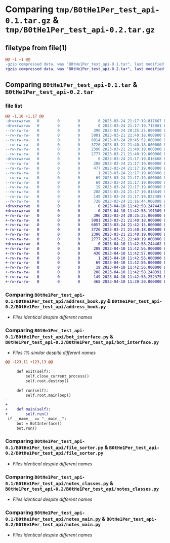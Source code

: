 # Comparing `tmp/B0tHe1Per_test_api-0.1.tar.gz` & `tmp/B0tHe1Per_test_api-0.2.tar.gz`

## filetype from file(1)

```diff
@@ -1 +1 @@
-gzip compressed data, was "B0tHe1Per_test_api-0.1.tar", last modified: Fri Mar 24 21:17:19 2023, max compression
+gzip compressed data, was "B0tHe1Per_test_api-0.2.tar", last modified: Mon Apr 10 11:42:58 2023, max compression
```

## Comparing `B0tHe1Per_test_api-0.1.tar` & `B0tHe1Per_test_api-0.2.tar`

### file list

```diff
@@ -1,18 +1,17 @@
-drwxrwxrwx   0        0        0        0 2023-03-24 21:17:19.817667 B0tHe1Per_test_api-0.1/
-drwxrwxrwx   0        0        0        0 2023-03-24 21:17:19.715801 B0tHe1Per_test_api-0.1/B0tHe1Per_test_api/
--rw-rw-rw-   0        0        0      396 2023-03-24 20:35:35.000000 B0tHe1Per_test_api-0.1/B0tHe1Per_test_api/__init__.py
--rw-rw-rw-   0        0        0     5001 2023-03-21 21:40:18.000000 B0tHe1Per_test_api-0.1/B0tHe1Per_test_api/address_book.py
--rw-rw-rw-   0        0        0     6014 2023-03-24 20:45:52.000000 B0tHe1Per_test_api-0.1/B0tHe1Per_test_api/bot_interface.py
--rw-rw-rw-   0        0        0     3726 2023-03-21 21:40:18.000000 B0tHe1Per_test_api-0.1/B0tHe1Per_test_api/file_sorter.py
--rw-rw-rw-   0        0        0     2390 2023-03-21 21:40:19.000000 B0tHe1Per_test_api-0.1/B0tHe1Per_test_api/notes_classes.py
--rw-rw-rw-   0        0        0     2777 2023-03-21 21:40:19.000000 B0tHe1Per_test_api-0.1/B0tHe1Per_test_api/notes_main.py
-drwxrwxrwx   0        0        0        0 2023-03-24 21:17:19.816668 B0tHe1Per_test_api-0.1/B0tHe1Per_test_api.egg-info/
--rw-rw-rw-   0        0        0      208 2023-03-24 21:17:19.000000 B0tHe1Per_test_api-0.1/B0tHe1Per_test_api.egg-info/PKG-INFO
--rw-rw-rw-   0        0        0      477 2023-03-24 21:17:19.000000 B0tHe1Per_test_api-0.1/B0tHe1Per_test_api.egg-info/SOURCES.txt
--rw-rw-rw-   0        0        0        1 2023-03-24 21:17:19.000000 B0tHe1Per_test_api-0.1/B0tHe1Per_test_api.egg-info/dependency_links.txt
--rw-rw-rw-   0        0        0       69 2023-03-24 21:17:19.000000 B0tHe1Per_test_api-0.1/B0tHe1Per_test_api.egg-info/entry_points.txt
--rw-rw-rw-   0        0        0       69 2023-03-24 21:17:19.000000 B0tHe1Per_test_api-0.1/B0tHe1Per_test_api.egg-info/requires.txt
--rw-rw-rw-   0        0        0       19 2023-03-24 21:17:19.000000 B0tHe1Per_test_api-0.1/B0tHe1Per_test_api.egg-info/top_level.txt
--rw-rw-rw-   0        0        0      208 2023-03-24 21:17:19.818649 B0tHe1Per_test_api-0.1/PKG-INFO
--rw-rw-rw-   0        0        0      149 2023-03-24 21:17:19.822489 B0tHe1Per_test_api-0.1/setup.cfg
--rw-rw-rw-   0        0        0      720 2023-03-24 21:16:44.000000 B0tHe1Per_test_api-0.1/setup.py
+drwxrwxrwx   0        0        0        0 2023-04-10 11:42:58.247443 B0tHe1Per_test_api-0.2/
+drwxrwxrwx   0        0        0        0 2023-04-10 11:42:58.191509 B0tHe1Per_test_api-0.2/B0tHe1Per_test_api/
+-rw-rw-rw-   0        0        0      396 2023-03-24 20:35:35.000000 B0tHe1Per_test_api-0.2/B0tHe1Per_test_api/__init__.py
+-rw-rw-rw-   0        0        0     5001 2023-03-21 21:40:18.000000 B0tHe1Per_test_api-0.2/B0tHe1Per_test_api/address_book.py
+-rw-rw-rw-   0        0        0     6057 2023-03-24 21:42:15.000000 B0tHe1Per_test_api-0.2/B0tHe1Per_test_api/bot_interface.py
+-rw-rw-rw-   0        0        0     3726 2023-03-21 21:40:18.000000 B0tHe1Per_test_api-0.2/B0tHe1Per_test_api/file_sorter.py
+-rw-rw-rw-   0        0        0     2390 2023-03-21 21:40:19.000000 B0tHe1Per_test_api-0.2/B0tHe1Per_test_api/notes_classes.py
+-rw-rw-rw-   0        0        0     2777 2023-03-21 21:40:19.000000 B0tHe1Per_test_api-0.2/B0tHe1Per_test_api/notes_main.py
+drwxrwxrwx   0        0        0        0 2023-04-10 11:42:58.244402 B0tHe1Per_test_api-0.2/B0tHe1Per_test_api.egg-info/
+-rw-rw-rw-   0        0        0      208 2023-04-10 11:42:56.000000 B0tHe1Per_test_api-0.2/B0tHe1Per_test_api.egg-info/PKG-INFO
+-rw-rw-rw-   0        0        0      436 2023-04-10 11:42:57.000000 B0tHe1Per_test_api-0.2/B0tHe1Per_test_api.egg-info/SOURCES.txt
+-rw-rw-rw-   0        0        0        1 2023-04-10 11:42:56.000000 B0tHe1Per_test_api-0.2/B0tHe1Per_test_api.egg-info/dependency_links.txt
+-rw-rw-rw-   0        0        0       69 2023-04-10 11:42:56.000000 B0tHe1Per_test_api-0.2/B0tHe1Per_test_api.egg-info/entry_points.txt
+-rw-rw-rw-   0        0        0       19 2023-04-10 11:42:56.000000 B0tHe1Per_test_api-0.2/B0tHe1Per_test_api.egg-info/top_level.txt
+-rw-rw-rw-   0        0        0      208 2023-04-10 11:42:58.248391 B0tHe1Per_test_api-0.2/PKG-INFO
+-rw-rw-rw-   0        0        0      149 2023-04-10 11:42:58.252375 B0tHe1Per_test_api-0.2/setup.cfg
+-rw-rw-rw-   0        0        0      468 2023-04-10 11:39:30.000000 B0tHe1Per_test_api-0.2/setup.py
```

### Comparing `B0tHe1Per_test_api-0.1/B0tHe1Per_test_api/address_book.py` & `B0tHe1Per_test_api-0.2/B0tHe1Per_test_api/address_book.py`

 * *Files identical despite different names*

### Comparing `B0tHe1Per_test_api-0.1/B0tHe1Per_test_api/bot_interface.py` & `B0tHe1Per_test_api-0.2/B0tHe1Per_test_api/bot_interface.py`

 * *Files 1% similar despite different names*

```diff
@@ -123,11 +123,13 @@
     
     def exit(self):
         self.close_current_process()
         self.root.destroy()
         
     def run(self):
         self.root.mainloop()
-      
+        
+    def main(self):
+        self.run()
 if __name__ == "__main__":
     bot = BotInterface()
     bot.run()
```

### Comparing `B0tHe1Per_test_api-0.1/B0tHe1Per_test_api/file_sorter.py` & `B0tHe1Per_test_api-0.2/B0tHe1Per_test_api/file_sorter.py`

 * *Files identical despite different names*

### Comparing `B0tHe1Per_test_api-0.1/B0tHe1Per_test_api/notes_classes.py` & `B0tHe1Per_test_api-0.2/B0tHe1Per_test_api/notes_classes.py`

 * *Files identical despite different names*

### Comparing `B0tHe1Per_test_api-0.1/B0tHe1Per_test_api/notes_main.py` & `B0tHe1Per_test_api-0.2/B0tHe1Per_test_api/notes_main.py`

 * *Files identical despite different names*

